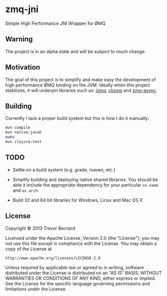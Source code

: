 # zmq-jni

Simple High Performance JNI Wrapper for ØMQ

## Warning

The project is in an alpha state and will be subject to much change.

## Motivation

The goal of this project is to simplify and make easy the development of high
performance ØMQ binding on the JVM. Ideally when this project stabilizes, it
will underpin libraries such as: [jzmq](https://github.com/zeromq/jzmq),
[cljzmq](https://github.com/zeromq/cljzmq) and
[zmq-async](https://github.com/lynaghk/zmq-async).

## Building

Currently I lack a proper build system but this is how I do it manually:

```bash
mvn compile
mvn native:javah
make
mvn clojure:test
```

## TODO

* Settle on a build system (e.g. grade, maven, etc.)

* Simplify building and deploying native shared libraries. You should be able it
  include the appropriate dependency for your particular `os.name` and
  `os.arch`.

* Build 32 and 64 bit libraries for Windows, Linux and Mac OS X

## License

Copyright © 2013 Trevor Bernard

Licensed under the Apache License, Version 2.0 (the "License");
you may not use this file except in compliance with the License.
You may obtain a copy of the License at

    http://www.apache.org/licenses/LICENSE-2.0

Unless required by applicable law or agreed to in writing, software
distributed under the License is distributed on an "AS IS" BASIS,
WITHOUT WARRANTIES OR CONDITIONS OF ANY KIND, either express or implied.
See the License for the specific language governing permissions and
limitations under the License.
